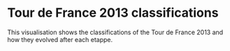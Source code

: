 # Tour de France 2013 classifications

This visualisation shows the classifications of the Tour de France 2013 and how they evolved after each etappe.
